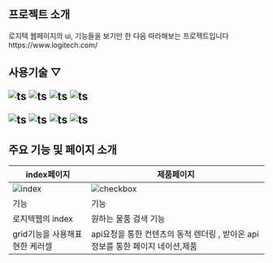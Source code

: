 <div>
 <h2>
 프로젝트 소개 
 </h2>
 로지텍 웹페이지의 ui, 기능들을 보기만 한 다음 따라해보는 프로젝트입니다
 https://www.logitech.com/
</div>

<div id="pannel">
 <H2>사용기술 ▽
 
 ![ts](https://img.shields.io/badge/Typescript-13.0.3-black)
 ![ts](https://img.shields.io/badge/Next.js-13.0.3-black)
 ![ts](https://img.shields.io/badge/React-18.2.0-purple)
 ![ts](https://img.shields.io/badge/ReactQuery-3.39.2-purple)
  
 ![ts](https://img.shields.io/badge/bootstrap-5.2.2-purple)
 ![ts](https://img.shields.io/badge/axios-1.2.0-blue)
 ![ts](https://img.shields.io/badge/npm-5.74.0-red)
 ![ts](https://img.shields.io/badge/express-4.18-black)

</div>
<div>
 <h2>
  주요 기능 및 페이지 소개  
 </h2>

index페이지 | 제품페이지
--------------------------------------------------- | --------------------------------------------------- 
![index](https://user-images.githubusercontent.com/37325163/207046416-d5ca180c-f0c5-42b7-8d72-d4f341549a1e.gif) |![checkbox](https://user-images.githubusercontent.com/37325163/207048950-1b018c1f-f713-40f5-9415-67748f6f2633.gif)
기능 | 기능
로지텍웹의 index | 원하는 물품 검색 기능
grid기능을 사용해표현한 케러셀  |  api요청을 통한 컨텐츠의 동적 렌더링 , 받아온 api정보를 통한 페이지 네이션,제품 

 
 </div>
